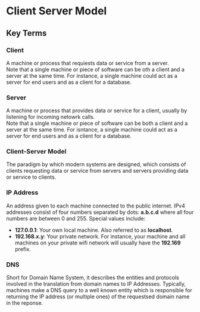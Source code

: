 # Client Server Model  


## Key Terms  
### Client  
A machine or process that requiests data or service from a server.  
Note that a single machine or piece of software can be oth a client and a server at the same time. For instance, a single machine could act as a server for end users and as a client for a database.  

### Server  
A machine or process that provides data or service for a client, usually by listening for incoming netowrk calls.  
Note that a single machine or piece of software can be both a client and a server at the same time. For isntance, a single machine could act as a server for end users and as a client for a database.  

### Client-Server Model  
The paradigm by which modern systems are designed, which consists of clients requesting data or service from servers and servers providing data or service to clients.  

### IP Address  
An address given to each machine connected to the public internet. IPv4 addresses consist of four numbers separated by dots: __a.b.c.d__ where all four numbers are between 0 and 255. Special values include:  
* __127.0.0.1__: Your own local machine. Also referred to as __localhost__.
* __192.168.x.y__: Your private network. For instance, your machine and all machines on your private wifi network will usually have the __192.169__ prefix.  

### DNS  
Short for Domain Name System, it describes the entities and protocols involved in the translation from domain names to IP Addresses. Typically, machines make a DNS query to a well known entity which is responsible for returning the IP address (or multiple ones) of the requestsed domain name in the reponse.
